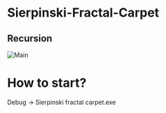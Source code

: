 # Sierpinski-Fractal-Carpet
## Recursion
![Main](https://github.com/BlackKronos2/Sierpinski-Fractal-Carpet/tree/master/Images/main.png?raw=true)
# How to start?

Debug -> Sierpinski fractal carpet.exe
